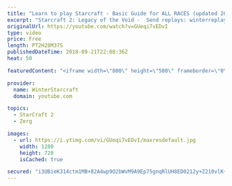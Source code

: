 ```yaml
---
title: "Learn to play Starcraft - Basic Guide for ALL RACES (updated 2017) #2"
excerpt: "Starcraft 2: Legacy of the Void -  Send replays: winterreplays@gmail.com ( -- Watch live at https://www.twitch.tv/wintergaming"
originalUrl: https://youtube.com/watch?v=GUeqi7vEDvI
type: video
price: Free
length: PT2H28M37S
publishedDateTime: 2018-09-21T22:08:36Z
heat: 50

featuredContent: "<iframe width=\"800\" height=\"500\" frameborder=\"0\" src=\"https://www.youtube.com/embed/GUeqi7vEDvI\" allow=\"accelerometer; autoplay; encrypted-media; gyroscope; picture-in-picture\" allowfullscreen></iframe>"

provider:
  name: WinterStarcraft
  domain: youtube.com

topics:
  - StarCraft 2
  - Zerg

images:
  - url: https://i.ytimg.com/vi/GUeqi7vEDvI/maxresdefault.jpg
    width: 1280
    height: 720
    isCached: true

secured: "i3UBieK314ctm1MB+82A4wp9O2bWvM9A9Ep75gnqRlUH8ED0212y+Z210vlK+4gjsv2Ygwvjpcb4IzMfjgJd3cSViADb9u/NSIHwAnZcf3nW+5FssuV//SXu3NePmIUL3TSO2bbTYbtcMIPh/U764x5BuvH/IbjUUORKGkSpiyufbve5Mo0+Gim2a5+rCElB/cC5n/sR2w31UgQ98KJwB9RHljS3W/Lw6TTzvSCvBxiZwDOXnLrGGCRqNTduQ0g7KioBvgapG8RufDpSzQsyA98x9QJ6MFHPnOJlj37NCLTvQib3MmwyAqLOhKDgVtooO8NTkTcjy/zg2FhYnk4CynQjvNTniTA8eZ5CZtJvCcZdjMFbkRPq2jPk0NL6u+1AfUoQPNOvdHH4Jmzj+G5l922C0Td2j0wMRMJUdzFWdCw=;vxIVoHMHo+fS/ZQ0svhXnA=="
---
```


